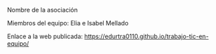 Nombre de la asociación 

Miembros del equipo: Elia e Isabel Mellado

Enlace a la web publicada: https://edurtra0110.github.io/trabajo-tic-en-equipo/
